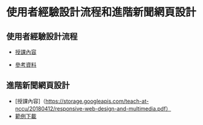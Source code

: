 # 使用者經驗設計流程和進階新聞網頁設計
## 使用者經驗設計流程 
* [授課內容](https://docs.google.com/presentation/d/1bfGDO7vsLe835zB5tjRrYY-jWhXMW_2TnS4Wt5Ebv_Y/edit#slide=id.g378570b666_0_135)

* [參考資料](https://drive.google.com/file/d/0B0sbkZN71AsGSnhUVVNFUjRQNDg/view)


## 進階新聞網頁設計
* [授課內容]（https://storage.googleapis.com/teach-at-nccu/20180412/responsive-web-design-and-multimedia.pdf）
* [範例下載](https://storage.googleapis.com/teach-at-nccu/assets/psd/20180412-practice.psd)
